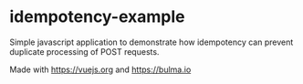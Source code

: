 # idempotency-example

Simple javascript application to demonstrate how idempotency can prevent duplicate processing of POST requests.


Made with https://vuejs.org and https://bulma.io